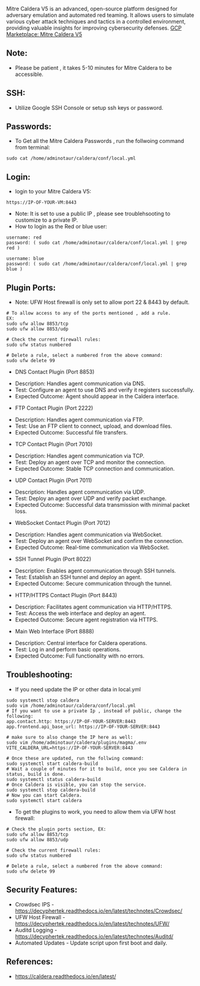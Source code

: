 Mitre Caldera V5 is an advanced, open-source platform designed for adversary emulation and automated red teaming. It allows users to simulate various cyber attack techniques and tactics in a controlled environment, providing valuable insights for improving cybersecurity defenses. [GCP Marketplace: Mitre Caldera V5 ](https://console.cloud.google.com/marketplace/product/server-build-415714/mitre-caldera-v5)



Note:
-----
* Please be patient , it takes 5-10 minutes for Mitre Caldera to be accessible. 

SSH:
--------------------
* Utilize Google SSH Console or setup ssh keys or password.

Passwords:
----------
* To Get all the Mitre Caldera Passwords , run the follwoing command from terminal:
```
sudo cat /home/adminotaur/caldera/conf/local.yml
```

Login:
------
* login to your Mitre Caldera V5:
````
https://IP-OF-YOUR-VM:8443
````
* Note: It is set to use a public IP , please see troublehsooting to customize to a private IP.
* How to login as the Red or blue user:
````
username: red
password: ( sudo cat /home/adminotaur/caldera/conf/local.yml | grep red )

username: blue
password: ( sudo cat /home/adminotaur/caldera/conf/local.yml | grep blue )
````
Plugin Ports:
-------------
* Note: UFW Host firewall is only set to allow port 22 & 8443 by default.
```
# To allow access to any of the ports mentioned , add a rule.
EX:
sudo ufw allow 8853/tcp
sudo ufw allow 8853/udp

# Check the current firewall rules:
sudo ufw status numbered

# Delete a rule, select a numbered from the above command:
sudo ufw delete 99
```
* DNS Contact Plugin (Port 8853)
- Description: Handles agent communication via DNS.
- Test: Configure an agent to use DNS and verify it registers successfully.
- Expected Outcome: Agent should appear in the Caldera interface.

* FTP Contact Plugin (Port 2222)
- Description: Handles agent communication via FTP.
- Test: Use an FTP client to connect, upload, and download files.
- Expected Outcome: Successful file transfers.

* TCP Contact Plugin (Port 7010)
- Description: Handles agent communication via TCP.
- Test: Deploy an agent over TCP and monitor the connection.
- Expected Outcome: Stable TCP connection and communication.

* UDP Contact Plugin (Port 7011)
- Description: Handles agent communication via UDP.
- Test: Deploy an agent over UDP and verify packet exchange.
- Expected Outcome: Successful data transmission with minimal packet loss.

* WebSocket Contact Plugin (Port 7012)
- Description: Handles agent communication via WebSocket.
- Test: Deploy an agent over WebSocket and confirm the connection.
- Expected Outcome: Real-time communication via WebSocket.

* SSH Tunnel Plugin (Port 8022)
- Description: Enables agent communication through SSH tunnels.
- Test: Establish an SSH tunnel and deploy an agent.
- Expected Outcome: Secure communication through the tunnel.

* HTTP/HTTPS Contact Plugin (Port 8443)
- Description: Facilitates agent communication via HTTP/HTTPS.
- Test: Access the web interface and deploy an agent.
- Expected Outcome: Secure agent registration via HTTPS.

* Main Web Interface (Port 8888)
- Description: Central interface for Caldera operations.
- Test: Log in and perform basic operations.
- Expected Outcome: Full functionality with no errors.

Troubleshooting:
----------------
* If you need update the IP or other data in local.yml
```
sudo systemctl stop caldera
sudo vim /home/adminotaur/caldera/conf/local.yml
# If you want to use a private Ip , instead of public, change the following:
app.contact.http: https://IP-OF-YOUR-SERVER:8443
app.frontend.api_base_url: https://IP-OF-YOUR-SERVER:8443

# make sure to also change the IP here as well:
sudo vim /home/adminotaur/caldera/plugins/magma/.env
VITE_CALDERA_URL=https://IP-OF-YOUR-SERVER:8443

# Once these are updated, run the follwing command:
sudo systemctl start caldera-build
# Wait a couple of minutes for it to build, once you see Caldera in status, build is done.
sudo systemctl status caldera-build
# Once Caldera is visible, you can stop the service.
sudo systemctl stop caldera-build
# Now you can start Caldera.
sudo systemctl start caldera

```
* To get the plugins to work, you need to allow them via UFW host firewall:
```
# Check the plugin ports section, EX:
sudo ufw allow 8853/tcp
sudo ufw allow 8853/udp

# Check the current firewall rules:
sudo ufw status numbered

# Delete a rule, select a numbered from the above command:
sudo ufw delete 99
```
Security Features:
-------------------
* Crowdsec IPS - https://decyphertek.readthedocs.io/en/latest/technotes/Crowdsec/
* UFW Host Firewall - https://decyphertek.readthedocs.io/en/latest/technotes/UFW/
* Auditd Logging - https://decyphertek.readthedocs.io/en/latest/technotes/Auditd/
* Automated Updates - Update script upon first boot and daily.

References:
-----------
* https://caldera.readthedocs.io/en/latest/